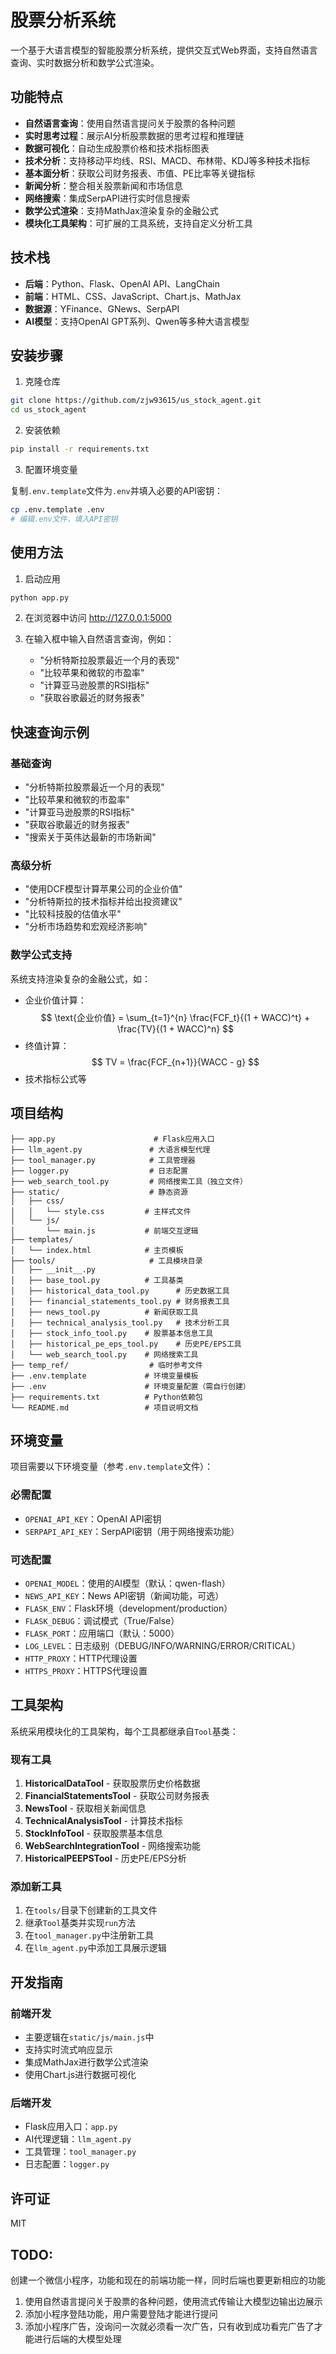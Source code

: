 # 股票分析系统

一个基于大语言模型的智能股票分析系统，提供交互式Web界面，支持自然语言查询、实时数据分析和数学公式渲染。

## 功能特点

- **自然语言查询**：使用自然语言提问关于股票的各种问题
- **实时思考过程**：展示AI分析股票数据的思考过程和推理链
- **数据可视化**：自动生成股票价格和技术指标图表
- **技术分析**：支持移动平均线、RSI、MACD、布林带、KDJ等多种技术指标
- **基本面分析**：获取公司财务报表、市值、PE比率等关键指标
- **新闻分析**：整合相关股票新闻和市场信息
- **网络搜索**：集成SerpAPI进行实时信息搜索
- **数学公式渲染**：支持MathJax渲染复杂的金融公式
- **模块化工具架构**：可扩展的工具系统，支持自定义分析工具

## 技术栈

- **后端**：Python、Flask、OpenAI API、LangChain
- **前端**：HTML、CSS、JavaScript、Chart.js、MathJax
- **数据源**：YFinance、GNews、SerpAPI
- **AI模型**：支持OpenAI GPT系列、Qwen等多种大语言模型

## 安装步骤

1. 克隆仓库

```bash
git clone https://github.com/zjw93615/us_stock_agent.git
cd us_stock_agent
```

2. 安装依赖

```bash
pip install -r requirements.txt
```

3. 配置环境变量

复制`.env.template`文件为`.env`并填入必要的API密钥：

```bash
cp .env.template .env
# 编辑.env文件，填入API密钥
```

## 使用方法

1. 启动应用

```bash
python app.py
```

2. 在浏览器中访问 http://127.0.0.1:5000

3. 在输入框中输入自然语言查询，例如：
   - "分析特斯拉股票最近一个月的表现"
   - "比较苹果和微软的市盈率"
   - "计算亚马逊股票的RSI指标"
   - "获取谷歌最近的财务报表"

## 快速查询示例

### 基础查询
- "分析特斯拉股票最近一个月的表现"
- "比较苹果和微软的市盈率"
- "计算亚马逊股票的RSI指标"
- "获取谷歌最近的财务报表"
- "搜索关于英伟达最新的市场新闻"

### 高级分析
- "使用DCF模型计算苹果公司的企业价值"
- "分析特斯拉的技术指标并给出投资建议"
- "比较科技股的估值水平"
- "分析市场趋势和宏观经济影响"

### 数学公式支持
系统支持渲染复杂的金融公式，如：
- 企业价值计算：$$ \text{企业价值} = \sum_{t=1}^{n} \frac{FCF_t}{(1 + WACC)^t} + \frac{TV}{(1 + WACC)^n} $$
- 终值计算：$$ TV = \frac{FCF_{n+1}}{WACC - g} $$
- 技术指标公式等

## 项目结构

```
├── app.py                      # Flask应用入口
├── llm_agent.py               # 大语言模型代理
├── tool_manager.py            # 工具管理器
├── logger.py                  # 日志配置
├── web_search_tool.py         # 网络搜索工具（独立文件）
├── static/                    # 静态资源
│   ├── css/
│   │   └── style.css         # 主样式文件
│   └── js/
│       └── main.js           # 前端交互逻辑
├── templates/
│   └── index.html            # 主页模板
├── tools/                     # 工具模块目录
│   ├── __init__.py
│   ├── base_tool.py          # 工具基类
│   ├── historical_data_tool.py      # 历史数据工具
│   ├── financial_statements_tool.py # 财务报表工具
│   ├── news_tool.py          # 新闻获取工具
│   ├── technical_analysis_tool.py   # 技术分析工具
│   ├── stock_info_tool.py    # 股票基本信息工具
│   ├── historical_pe_eps_tool.py    # 历史PE/EPS工具
│   └── web_search_tool.py    # 网络搜索工具
├── temp_ref/                  # 临时参考文件
├── .env.template             # 环境变量模板
├── .env                      # 环境变量配置（需自行创建）
├── requirements.txt          # Python依赖包
└── README.md                 # 项目说明文档
```

## 环境变量

项目需要以下环境变量（参考`.env.template`文件）：

### 必需配置
- `OPENAI_API_KEY`：OpenAI API密钥
- `SERPAPI_API_KEY`：SerpAPI密钥（用于网络搜索功能）

### 可选配置
- `OPENAI_MODEL`：使用的AI模型（默认：qwen-flash）
- `NEWS_API_KEY`：News API密钥（新闻功能，可选）
- `FLASK_ENV`：Flask环境（development/production）
- `FLASK_DEBUG`：调试模式（True/False）
- `FLASK_PORT`：应用端口（默认：5000）
- `LOG_LEVEL`：日志级别（DEBUG/INFO/WARNING/ERROR/CRITICAL）
- `HTTP_PROXY`：HTTP代理设置
- `HTTPS_PROXY`：HTTPS代理设置

## 工具架构

系统采用模块化的工具架构，每个工具都继承自`Tool`基类：

### 现有工具
1. **HistoricalDataTool** - 获取股票历史价格数据
2. **FinancialStatementsTool** - 获取公司财务报表
3. **NewsTool** - 获取相关新闻信息
4. **TechnicalAnalysisTool** - 计算技术指标
5. **StockInfoTool** - 获取股票基本信息
6. **WebSearchIntegrationTool** - 网络搜索功能
7. **HistoricalPEEPSTool** - 历史PE/EPS分析

### 添加新工具
1. 在`tools/`目录下创建新的工具文件
2. 继承`Tool`基类并实现`run`方法
3. 在`tool_manager.py`中注册新工具
4. 在`llm_agent.py`中添加工具展示逻辑

## 开发指南

### 前端开发
- 主要逻辑在`static/js/main.js`中
- 支持实时流式响应显示
- 集成MathJax进行数学公式渲染
- 使用Chart.js进行数据可视化

### 后端开发
- Flask应用入口：`app.py`
- AI代理逻辑：`llm_agent.py`
- 工具管理：`tool_manager.py`
- 日志配置：`logger.py`

## 许可证

MIT


## TODO:
创建一个微信小程序，功能和现在的前端功能一样，同时后端也要更新相应的功能
1. 使用自然语言提问关于股票的各种问题，使用流式传输让大模型边输出边展示
2. 添加小程序登陆功能，用户需要登陆才能进行提问
3. 添加小程序广告，没询问一次就必须看一次广告，只有收到成功看完广告了才能进行后端的大模型处理
